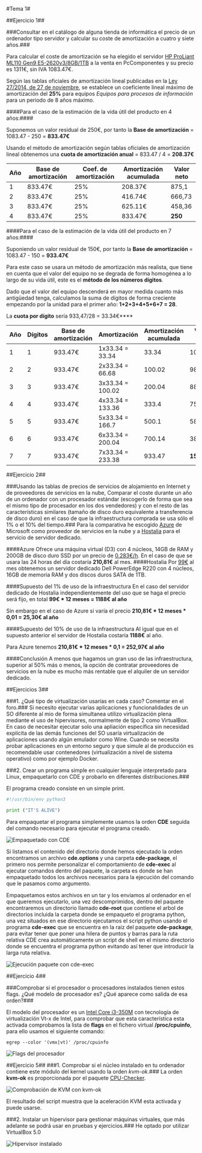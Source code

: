 #Tema 1#

##Ejercicio 1##

###Consultar en el catálogo de alguna tienda de informática el precio de un ordenador tipo servidor y calcular su coste de amortización a cuatro y siete años.###

Para calcular el coste de amortización se ha elegido el servidor [HP ProLiant ML110 Gen9 E5-2620v3/8GB/1TB](http://www.pccomponentes.com/hp_proliant_ml110_gen9_e5_2620v3_8gb_1tb.html) a la venta en PcComponentes y su precio es 1311€, sin IVA 1083.47€.

Según las tablas oficiales de amortización lineal publicadas en la [Ley 27/2014, de 27 de noviembre](http://www.boe.es/buscar/act.php?id=BOE-A-2014-12328&tn=1&p=20150922&vd=#a12), se establece un coeficiente lineal máximo de amortización del **25%** para equipos *Equipos para procesos de información* para un periodo de 8 años máximo.

####Para el caso de la estimación de la vida útil del producto en 4 años:####

Suponemos un valor residual de 250€, por tanto la **Base de amortización** = 1083.47 - 250 = **833.47€**

Usando el método de amortización según tablas oficiales de amortización lineal obtenemos una **cuota de amortización anual** = 833.47 / 4 = **208.37€**


|Año|Base de amortización|Coef. de amortización|Amortización acumulada|Valor neto|
|---|--------------------|---------------------|----------------------|----------|
|1  |833.47€             |25%                  |208.37€               |875,1     |
|2  |833.47€             |25%                  |416.74€               |666,73    |
|3  |833.47€             |25%                  |625.11€               |458,36    |
|4  |833.47€             |25%                  |833.47€               |**250**   | **= Valor residual**|


####Para el caso de la estimación de la vida útil del producto en 7 años:####

Suponiendo un valor residual de 150€, por tanto la **Base de amortización** = 1083.47 - 150 = **933.47€**

Para este caso se usara un método de amortización más realista, que tiene en cuenta que el valor del equipo no se degrada de forma homogénea a lo largo de su vida útil, este es el **método de los números dígitos**.

Dado que el valor del equipo descenderá en mayor medida cuanto más antigüedad tenga, calculamos la suma de dígitos de forma creciente empezando por la unidad para el primer año: **1+2+3+4+5+6+7 = 28**.

La **cuota por dígito** sería 933,47/28 = 33.34€****

|Año|Dígitos|Base de amortización|Amortización         |Amortización acumulada|Valor neto|
|---|-------|--------------------|---------------------|----------------------|----------|
|1  |1      |933.47€             |1x33.34 = 33.34      |33.34                 |1050.13   |
|2  |2      |933.47€             |2x33.34 = 66.68      |100.02                |983.45    |
|3  |3      |933.47€             |3x33.34 = 100.02     |200.04                |883.43    |
|4  |4      |933.47€             |4x33.34 = 133.36     |333.4                 |750.07    |
|5  |5      |933.47€             |5x33.34 = 166.7      |500.1                 |583.37    |
|6  |6      |933.47€             |6x33.34 = 200.04     |700.14                |383.33    |
|7  |7      |933.47€             |7x33.34 = 233.38     |933.47                |**150**   | **= Valor residual**|

##Ejercicio 2##

###Usando las tablas de precios de servicios de alojamiento en Internet y de proveedores de servicios en la nube, Comparar el coste durante un año de un ordenador con un procesador estándar (escogerlo de forma que sea el mismo tipo de procesador en los dos vendedores) y con el resto de las características similares (tamaño de disco duro equivalente a transferencia de disco duro) en el caso de que la infraestructura comprada se usa sólo el 1% o el 10% del tiempo.###
Para la comparativa he escogido [Azure](www.azure.microsoft.com) de Microsoft como proveedor de servicios en la nube y a [Hostalia](http://www.hostalia.com/) para el servicio de servidor dedicado.

####Azure
Ofrece una máquina virtual (D3) con 4 núcleos, 14GB de RAM y 200GB de disco duro SSD por un precio de [0.283€/h](https://azure.microsoft.com/es-es/pricing/calculator/). En el caso de que se usara las 24 horas del día costaría **210,81€** al mes.
####Hostalia
Por [99€](http://www.hostalia.com/dedicados/) al mes obtenemos un servidor dedicado Dell PowerEdge R220 con 4 núcleos, 16GB de memoria RAM y dos discos duros SATA de 1TB.

####Supuesto del 1% de uso de la infraestructura
En el caso del servidor dedicado de Hostalia independientemente del uso que se haga el precio será fijo, en total **99€ \* 12 meses = 1188€ al año**

Sin embargo en el caso de Azure si varía el precio **210,81€ \* 12 meses \* 0,01 = 25,30€ al año**

####Supuesto del 10% de uso de la infraestructura
Al igual que en el supuesto anterior el servidor de Hostalia costaría **1188€** al año.

Para Azure tenemos **210,81€ \* 12 meses \* 0,1 = 252,97€ al año**

####Conclusión
A menos que hagamos un gran uso de las infraestructura, superior al 50% más o menos, la opción de contratar proveedores de servicios en la nube es mucho más rentable que el alquiler de un servidor dedicado.

##Ejercicios 3##

###1. ¿Qué tipo de virtualización usarías en cada caso? Comentar en el foro.###
Si necesito ejecutar varias aplicaciones y funcionalidades de un SO diferente al mio de forma simultanea utilizo virtualización plena mediante el uso de hipervisores, normalmente de tipo 2 como VirtualBox.
En caso de necesitar ejecutar solo una apliación específica sin necesidad explícita de las demás funciones del SO usaría virtualización de aplicaciones usando algún emulador como Wine.
Cuando se necesita probar aplicaciones en un entorno seguro y que simule al de producción es recomendable usar contenedores (virtualización a nivel de sistema operativo) como por ejemplo Docker.

###2. Crear un programa simple en cualquier lenguaje interpretado para Linux, empaquetarlo con CDE y probarlo en diferentes distribuciones.###

El programa creado consiste en un simple print.
```python
#!/usr/bin/env python3

print ("IT'S ALIVE")

```

Para empaquetar el programa simplemente usamos la orden **CDE** seguida del comando necesario para ejecutar el programa creado.

![Empaquetado con CDE](https://www.dropbox.com/s/t8yh4aopfsxorqh/Tema1_Ejercicio3_2.png?dl=1 "Empaquetado con CDE")

Si listamos el contenido del directorio donde hemos ejecutado la orden encontramos un archivo **cde.options** y una carpeta **cde-package**, el primero nos permite personalizar el comportamiento de **cde-exec** al ejecutar comandos dentro del paquete, la carpeta es donde se han empaquetado todos los archivos necesarios para la ejecución del comando que le pasamos como argumento.

Empaquetamos estos archivos en un tar y los enviamos al ordenador en el que queremos ejecutarlo, una vez descomprimidos, dentro del paquete encontraremos un directorio llamado **cde-root** que contiene el arbol de directorios incluida la carpeta donde se empaqueto el programa python, una vez situados en ese directorio ejecutamos el script python usando el programa **cde-exec** que se encuentra en la raiz del paquete **cde-package**, para evitar tener que poner una hilera de puntos y barras para la ruta relativa CDE crea automáticamente un script de shell en el mismo directorio donde se encuentra el programa python evitando así tener que introducir la larga ruta relativa.

![Ejecución paquete con cde-exec](https://www.dropbox.com/s/68ovx2hbttkl1u7/Tema1_Ejercicio3_2_1.png?dl=1 "Ejecución paquete con cde-exec")


##Ejercicio 4##

###Comprobar si el procesador o procesadores instalados tienen estos flags. ¿Qué modelo de procesador es? ¿Qué aparece como salida de esa orden?###

El modelo del procesador es un [Intel Core i3-350M](http://ark.intel.com/es-es/products/43529/Intel-Core-i3-350M-Processor-3M-Cache-2_26-GHz) con tecnología de virtualización Vt-x de Intel, para comprobar que esta característica esta activada comprobamos la lista de **flags** en el fichero virtual **/proc/cpuinfo**, para ello usamos el siguiente comando:

    egrep --color '(vmx|vt)' /proc/cpuinfo

![Flags del procesador](https://www.dropbox.com/s/vpuq2t37leewg3v/Tema1_Ejercicio4.png?dl=1 "Flags del procesador")


##Ejercicio 5##
###1. Comprobar si el núcleo instalado en tu ordenador contiene este módulo del kernel usando la orden *kvm-ok*.###
La orden **kvm-ok** es proporcionada por el paquete [CPU-Checker](https://launchpad.net/cpu-checker).

![Comprobación de KVM con kvm-ok](https://www.dropbox.com/s/iysdrcvwmmjjxtw/Tema1_Ejercicio5_1.png?dl=1 "Comprobación de KVM con kvm-ok")

El resultado del script muestra que la aceleración KVM esta activada y puede usarse.

###2. Instalar un hipervisor para gestionar máquinas virtuales, que más adelante se podrá usar en pruebas y ejercicios.###
He optado por utilizar VirtualBox 5.0

![Hipervisor instalado](https://www.dropbox.com/s/fd8tytkmna10u7g/Tema1_Ejercicio5_2.png?dl=1 "Hipervisor instalado")
